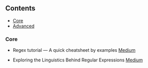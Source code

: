 ## Contents

* [Core](#core)
* [Advanced](#advanced)

### Core

* Regex tutorial — A quick cheatsheet by examples
 [Medium](https://medium.com/factory-mind/regex-tutorial-a-simple-cheatsheet-by-examples-649dc1c3f285)

* Exploring the Linguistics Behind Regular Expressions [Medium](https://medium.com/free-code-camp/exploring-the-linguistics-behind-regular-expressions-596fab41146)
